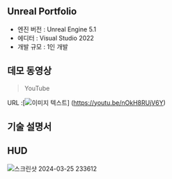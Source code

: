 Unreal Portfolio
---
+ 엔진 버전 : Unreal Engine 5.1
+ 에디터 : Visual Studio 2022
+ 개발 규모 : 1인 개발

데모 동영상
---
>YouTube

URL :[![이미지 텍스트](https://i9.ytimg.com/vi_webp/nOkH8RUjV6Y/mqdefault.webp?v=6645fc40&sqp=CJz2l7IG&rs=AOn4CLC3sVrhyp-NAXT84hf9FkAfgVd1IQ)] (https://youtu.be/nOkH8RUjV6Y)

기술 설명서
---
HUD
---
![스크린샷 2024-03-25 233612](https://github.com/mettal142/TPS/assets/40825944/7f857f9c-3364-4810-9e94-5f9a7110fba8)

